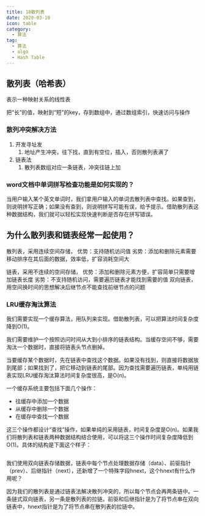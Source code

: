 ```yaml
---
title: 18散列表
date: 2020-03-10
icon: table
category:
  - 算法
tag:
  - 算法
  - algo
  - Hash Table
---
```

## 散列表（哈希表）



表示一种映射关系的线性表



把“长”的值，映射到“短”的key，存到数组中，通过数组索引，快速访问与操作



### 散列冲突解决方法

1. 开发寻址发
   1. 地址产生冲突，往下找，直到有空位，插入，否则散列表满了
2. 链表法
   1. 散列表数组对应一条链表，冲突往链上加



### word文档中单词拼写检查功能是如何实现的？

当用户输入某个英文单词时，我们拿用户输入的单词去散列表中查找。如果查到，则说明拼写正确；如果没有查到，则说明拼写可能有误，给予提示。借助散列表这种数据结构，我们就可以轻松实现快速判断是否存在拼写错误。


## 为什么散列表和链表经常一起使用？

散列表，采用连续空间存储，
优势：支持随机访问值
劣势：添加和删除元素需要移动排序在其后面的数据，效率低，扩容消耗空间大

链表，采用不连续的空间存储，
优势：添加和删除元素方便，扩容简单只需要增加链表长度
劣势：不支持随机访问，需要遍历链表才能找到需要的值
双向链表，用空间换时间的思想解决后继节点不能查找前继节点的问题

### LRU缓存淘汰算法

我们需要实现一个缓存算法，用队列来实现。借助散列表，可以把算法时间复杂度降到O(1)。



我们需要维护一个按照访问时间从大到小排序的链表结构。当缓存空间不够，需要淘汰一个数据时，直接将链表头节点删掉。

当要缓存某个数据时，先在链表中查找这个数据。如果没有找到，则直接将数据放到尾部；如果找到了，把它移动到链表的尾部。因为查找需要遍历链表，单纯用链表实现LRU缓存淘汰算法时间复杂度很高，是O(n)。

一个缓存系统主要包括下面几个操作：

* 往缓存中添加一个数据
* 从缓存中删除一个数据
* 在缓存中查找一个数据

这三个操作都设计“查找”操作，如果单纯的采用链表，时间复杂度是O(n)。如果我们将散列表和链表两种数据结构结合使用，可以将这三个操作时间复杂度降低到O(1)。具体的结构是下面这个样子：

<img :src="$withBase('/img/image-20200310150911760.png')" />

我们使用双向链表存储数据，链表中每个节点处理数据存储（data）、前驱指针（prev）、后继指针（next），还新增了一个特殊字段hnext，这个hnext有什么作用呢？



因为我们的散列表是通过链表法解决散列冲突的，所以每个节点会再两条链中。一条链式双向链表，另一条是散列表的拉链。前驱和后继指针是为了将节点串在双向链表中，hnext指针是为了将节点串在散列表的拉链中。
